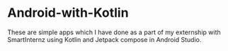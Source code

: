 # Android-with-Kotlin
These are simple apps which I have done as a part of my externship with SmartInternz using Kotlin and Jetpack compose in Android Studio.
